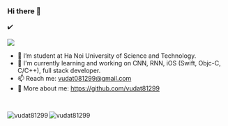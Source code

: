 ### Hi there 👋
:heavy_check_mark:
<!--
**vudat81299/vudat81299** is a ✨ _special_ ✨ repository because its `README.md` (this file) appears on your GitHub profile.

Here are some ideas to get you started:

- 🔭 I’m currently working on ...
- 🌱 I’m currently learning ...
- 👯 I’m looking to collaborate on ...
- 🤔 I’m looking for help with ...
- 💬 Ask me about ...
- 📫 How to reach me: ...
- 😄 Pronouns: ...
- ⚡ Fun fact: ...
-->

![](https://komarev.com/ghpvc/?username=your-github-username&style=flat-square)

- 🔭 I’m student at Ha Noi University of Science and Technology.
- 🌱 I'm currently learning and working on CNN, RNN, iOS (Swift, Objc-C, C/C++), full stack developer.
- 📫 Reach me: <a href="vudat081299@gmail.com" target="_blank">vudat081299@gmail.com</a>
- 🔗 More about me: <a href="https://github.com/vudat81299" target="_blank">https://github.com/vudat81299</a>
<br />
<p><img align="left" src="https://github-readme-stats.vercel.app/api/top-langs/?username=vudat81299&layout=compact&hide=html" alt="vudat81299" /></p> 

<p><img align="left" src="https://github-readme-stats.vercel.app/api?username=vudat81299&show_icons=true" alt="vudat81299" /></p>
